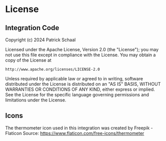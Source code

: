# License

## Integration Code
Copyright (c) 2024 Patrick Schaal

Licensed under the Apache License, Version 2.0 (the "License");
you may not use this file except in compliance with the License.
You may obtain a copy of the License at

    http://www.apache.org/licenses/LICENSE-2.0

Unless required by applicable law or agreed to in writing, software
distributed under the License is distributed on an "AS IS" BASIS,
WITHOUT WARRANTIES OR CONDITIONS OF ANY KIND, either express or implied.
See the License for the specific language governing permissions and
limitations under the License.

## Icons
The thermometer icon used in this integration was created by Freepik - Flaticon
Source: https://www.flaticon.com/free-icons/thermometer 